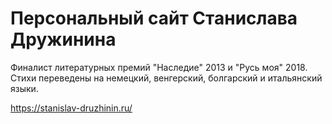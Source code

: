 # Персональный сайт Станислава Дружинина

Финалист литературных премий "Наследие" 2013 и "Русь моя" 2018. Стихи переведены на немецкий, венгерский, болгарский и итальянский языки.

https://stanislav-druzhinin.ru/
